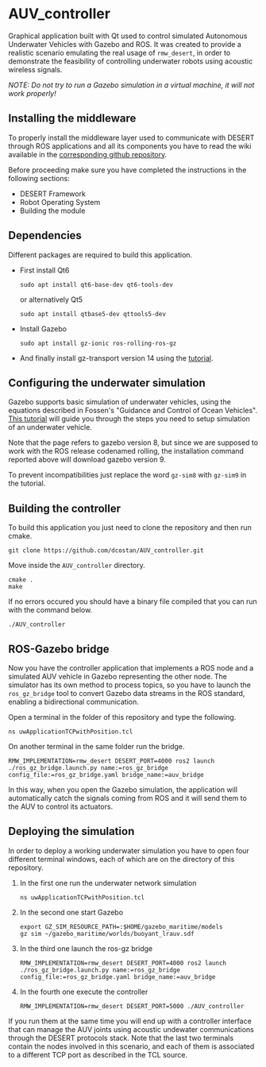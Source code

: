 # AUV_controller 

Graphical application built with Qt used to control simulated Autonomous Underwater Vehicles with Gazebo and ROS. It was created to provide a realistic scenario emulating the real usage of ```rmw_desert```, in order to demonstrate the feasibility of controlling underwater robots using acoustic wireless signals.

*NOTE: Do not try to run a Gazebo simulation in a virtual machine, it will not work properly!*


## Installing the middleware

To properly install the middleware layer used to communicate with DESERT through ROS applications and all its components you have to read the wiki available in the [corresponding github repository](https://github.com/signetlabdei/rmw_desert/wiki).

Before proceeding make sure you have completed the instructions in the following sections:
*  DESERT Framework
*  Robot Operating System
*  Building the module

## Dependencies

Different packages are required to build this application.

*  First install Qt6

   ```
   sudo apt install qt6-base-dev qt6-tools-dev
   ```
   or alternatively Qt5

   ```
   sudo apt install qtbase5-dev qttools5-dev
   ```
*  Install Gazebo

   ```
   sudo apt install gz-ionic ros-rolling-ros-gz 
   ```
*  And finally install gz-transport version 14 using the [tutorial](https://gazebosim.org/api/transport/14/installation.html).

## Configuring the underwater simulation

Gazebo supports basic simulation of underwater vehicles, using the equations described in Fossen's "Guidance and Control of Ocean Vehicles". [This tutorial](https://gazebosim.org/api/sim/9/underwater_vehicles.html) will guide you through the steps you need to setup simulation of an underwater vehicle.

Note that the page refers to gazebo version 8, but since we are supposed to work with the ROS release codenamed rolling, the installation command reported above will download gazebo version 9.

To prevent incompatibilities just replace the word ```gz-sim8``` with ```gz-sim9``` in the tutorial.

## Building the controller

To build this application you just need to clone the repository and then run cmake.

```
git clone https://github.com/dcostan/AUV_controller.git
```
Move inside the ```AUV_controller``` directory.

```
cmake .
make
```   

If no errors occured you should have a binary file compiled that you can run with the command below.

```
./AUV_controller
```   

## ROS-Gazebo bridge

Now you have the controller application that implements a ROS node and a simulated AUV vehicle in Gazebo representing the other node. The simulator has its own method to process topics, so you have to launch the ```ros_gz_bridge``` tool to convert Gazebo data streams in the ROS standard, enabling a bidirectional communication.

Open a terminal in the folder of this repository and type the following.

```
ns uwApplicationTCPwithPosition.tcl
```

On another terminal in the same folder run the bridge.

```
RMW_IMPLEMENTATION=rmw_desert DESERT_PORT=4000 ros2 launch ./ros_gz_bridge.launch.py name:=ros_gz_bridge config_file:=ros_gz_bridge.yaml bridge_name:=auv_bridge
```

In this way, when you open the Gazebo simulation, the application will automatically catch the signals coming from ROS and it will send them to the AUV to control its actuators.

## Deploying the simulation

In order to deploy a working underwater simulation you have to open four different terminal windows, each of which are on the directory of this repository.

   1. In the first one run the underwater network simulation
      
      ```
      ns uwApplicationTCPwithPosition.tcl
      ```

   2. In the second one start Gazebo
      
      ```
      export GZ_SIM_RESOURCE_PATH=:$HOME/gazebo_maritime/models
      gz sim ~/gazebo_maritime/worlds/buoyant_lrauv.sdf
      ```

   2. In the third one launch the ros-gz bridge

      ```
      RMW_IMPLEMENTATION=rmw_desert DESERT_PORT=4000 ros2 launch ./ros_gz_bridge.launch.py name:=ros_gz_bridge config_file:=ros_gz_bridge.yaml bridge_name:=auv_bridge
      ```

   2. In the fourth one execute the controller

      ```
      RMW_IMPLEMENTATION=rmw_desert DESERT_PORT=5000 ./AUV_controller
      ```

If you run them at the same time you will end up with a controller interface that can manage the AUV joints using acoustic undewater communications through the DESERT protocols stack. Note that the last two terminals contain the nodes involved in this scenario, and each of them is associated to a different TCP port as described in the TCL source.
